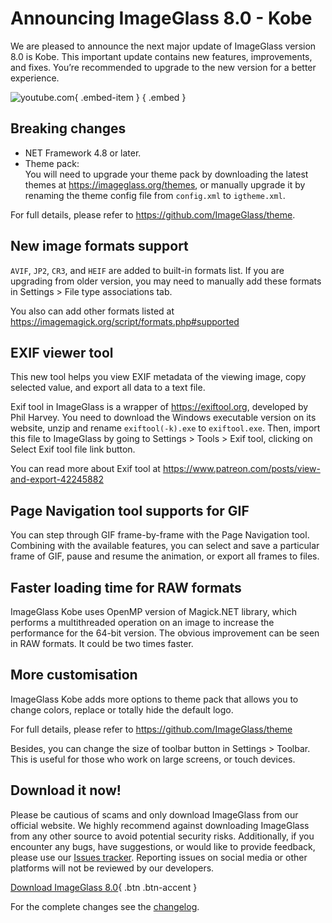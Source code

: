# Announcing ImageGlass 8.0 - Kobe
We are pleased to announce the next major update of ImageGlass version 8.0 is Kobe. This important update contains new features, improvements, and fixes. You’re recommended to upgrade to the new version for a better experience.

![youtube.com](https://youtu.be/GujLgI4bpuU){ .embed-item } { .embed }

## Breaking changes
- NET Framework 4.8 or later.
- Theme pack: \
  You will need to upgrade your theme pack by downloading the latest themes at https://imageglass.org/themes, or manually upgrade it by renaming the theme config file from `config.xml` to `igtheme.xml`.

For full details, please refer to https://github.com/ImageGlass/theme.
 

## New image formats support
`AVIF`, `JP2`, `CR3`, and `HEIF` are added to built-in formats list. If you are upgrading from older version, you may need to manually add these formats in Settings > File type associations tab.

You also can add other formats listed at https://imagemagick.org/script/formats.php#supported


## EXIF viewer tool
This new tool helps you view EXIF metadata of the viewing image, copy selected value, and export all data to a text file.

Exif tool in ImageGlass is a wrapper of https://exiftool.org, developed by Phil Harvey. You need to download the Windows executable version on its website, unzip and rename `exiftool(-k).exe` to `exiftool.exe`. Then, import this file to ImageGlass by going to Settings > Tools > Exif tool, clicking on Select Exif tool file link button.

You can read more about Exif tool at https://www.patreon.com/posts/view-and-export-42245882


## Page Navigation tool supports for GIF
You can step through GIF frame-by-frame with the Page Navigation tool. Combining with the available features, you can select and save a particular frame of GIF, pause and resume the animation, or export all frames to files.


## Faster loading time for RAW formats
ImageGlass Kobe uses OpenMP version of Magick.NET library, which performs a multithreaded operation on an image to increase the performance for the 64-bit version. The obvious improvement can be seen in RAW formats. It could be two times faster.


## More customisation
ImageGlass Kobe adds more options to theme pack that allows you to change colors, replace or totally hide the default logo.

For full details, please refer to https://github.com/ImageGlass/theme

Besides, you can change the size of toolbar button in Settings > Toolbar. This is useful for those who work on large screens, or touch devices.


## Download it now!
Please be cautious of scams and only download ImageGlass from our official website. We highly recommend against downloading ImageGlass from any other source to avoid potential security risks. Additionally, if you encounter any bugs, have suggestions, or would like to provide feedback, please use our [Issues tracker](https://github.com/d2phap/ImageGlass/issues). Reporting issues on social media or other platforms will not be reviewed by our developers.


[Download ImageGlass 8.0](https://imageglass.org/download){ .btn .btn-accent }


For the complete changes see the [changelog](https://github.com/d2phap/ImageGlass/releases/tag/8.0.12.8).
